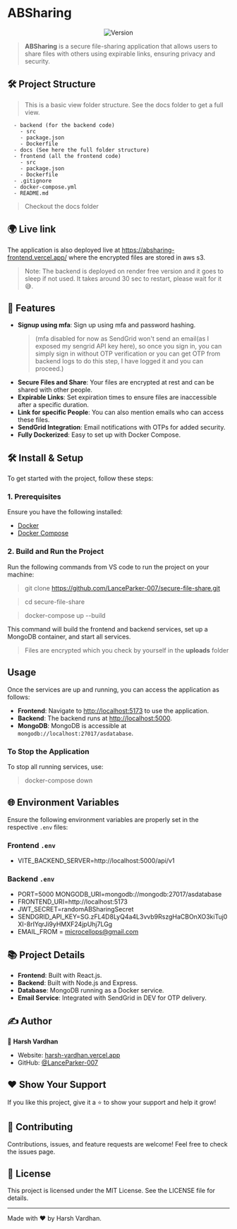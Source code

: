 # ABSharing

<p align="center">
  <img alt="Version" src="https://img.shields.io/badge/version-1.0-blue.svg?cacheSeconds=2592000" />
</p>

> **ABSharing** is a secure file-sharing application that allows users to share files with others using expirable links, ensuring privacy and security.

## 🛠 Project Structure

> This is a basic view folder structure. See the docs folder to get a full view.

```
  - backend (for the backend code)
    - src
    - package.json
    - Dockerfile
  - docs (See here the full folder structure)
  - frontend (all the frontend code)
    - src
    - package.json
    - Dockerfile
  - .gitignore
  - docker-compose.yml
  - README.md
```

> Checkout the docs folder

## 🌍 Live link

The application is also deployed live at https://absharing-frontend.vercel.app/ where the encrypted files are stored in aws s3.

> Note: The backend is deployed on render free version and it goes to sleep if not used. It takes around 30 sec to restart, please wait for it 😅.

## 🚀 Features

- **Signup using mfa**: Sign up using mfa and password hashing.
  > (mfa disabled for now as SendGrid won't send an email(as I exposed my sengrid API key here), so once you sign in, you can simply sign in without OTP verification or you can get OTP from backend logs to do this step, I have logged it and you can proceed.)
- **Secure Files and Share**: Your files are encrypted at rest and can be shared with other people.
- **Expirable Links**: Set expiration times to ensure files are inaccessible after a specific duration.
- **Link for specific People**: You can also mention emails who can access these files.
- **SendGrid Integration**: Email notifications with OTPs for added security.
- **Fully Dockerized**: Easy to set up with Docker Compose.

## 🛠 Install & Setup

To get started with the project, follow these steps:

### 1. Prerequisites

Ensure you have the following installed:

- [Docker](https://www.docker.com/get-started)
- [Docker Compose](https://docs.docker.com/compose/install/)

### 2. Build and Run the Project

Run the following commands from VS code to run the project on your machine:

> git clone https://github.com/LanceParker-007/secure-file-share.git

> cd secure-file-share

> docker-compose up --build

This command will build the frontend and backend services, set up a MongoDB container, and start all services.

> Files are encrypted which you check by yourself in the **uploads** folder

## Usage

Once the services are up and running, you can access the application as follows:

- **Frontend**: Navigate to [http://localhost:5173](http://localhost:5173) to use the application.
- **Backend**: The backend runs at [http://localhost:5000](http://localhost:5000).
- **MongoDB**: MongoDB is accessible at `mongodb://localhost:27017/asdatabase`.

### To Stop the Application

To stop all running services, use:

> docker-compose down

## 🌐 Environment Variables

Ensure the following environment variables are properly set in the respective `.env` files:

### Frontend `.env`

- VITE_BACKEND_SERVER=http://localhost:5000/api/v1

### Backend `.env`

- PORT=5000
  MONGODB_URI=mongodb://mongodb:27017/asdatabase
- FRONTEND_URI=http://localhost:5173
- JWT_SECRET=randomABSharingSecret
- SENDGRID_API_KEY=SG.zFL4D8LyQ4a4L3vvb9RszgHaCBOnXO3kiTuj0XI-8rIYqrJi9yHMXF24jpUhj7LGg
- EMAIL_FROM = microcellops@gmail.com

## 📚 Project Details

- **Frontend**: Built with React.js.
- **Backend**: Built with Node.js and Express.
- **Database**: MongoDB running as a Docker service.
- **Email Service**: Integrated with SendGrid in DEV for OTP delivery.

## ✍️ Author

👤 **Harsh Vardhan**

- Website: [harsh-vardhan.vercel.app](https://harsh-vardhan.vercel.app)
- GitHub: [@LanceParker-007](https://github.com/LanceParker-007)

## ❤️ Show Your Support

If you like this project, give it a ⭐️ to show your support and help it grow!

## 🤝 Contributing

Contributions, issues, and feature requests are welcome! Feel free to check the issues page.

## 📝 License

This project is licensed under the MIT License. See the LICENSE file for details.

---

Made with ❤️ by Harsh Vardhan.
